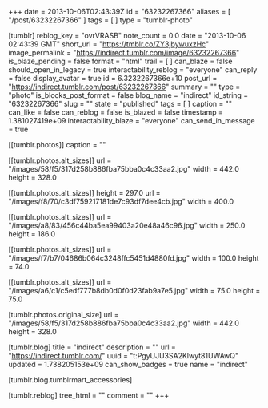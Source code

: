 +++
date = 2013-10-06T02:43:39Z
id = "63232267366"
aliases = [ "/post/63232267366" ]
tags = [ ]
type = "tumblr-photo"

[tumblr]
reblog_key = "ovrVRASB"
note_count = 0.0
date = "2013-10-06 02:43:39 GMT"
short_url = "https://tmblr.co/ZY3jbywuxzHc"
image_permalink = "https://indirect.tumblr.com/image/63232267366"
is_blaze_pending = false
format = "html"
trail = [ ]
can_blaze = false
should_open_in_legacy = true
interactability_reblog = "everyone"
can_reply = false
display_avatar = true
id = 6.3232267366e+10
post_url = "https://indirect.tumblr.com/post/63232267366"
summary = ""
type = "photo"
is_blocks_post_format = false
blog_name = "indirect"
id_string = "63232267366"
slug = ""
state = "published"
tags = [ ]
caption = ""
can_like = false
can_reblog = false
is_blazed = false
timestamp = 1.381027419e+09
interactability_blaze = "everyone"
can_send_in_message = true

[[tumblr.photos]]
caption = ""

[[tumblr.photos.alt_sizes]]
url = "/images/58/f5/317d258b886fba75bba0c4c33aa2.jpg"
width = 442.0
height = 328.0

[[tumblr.photos.alt_sizes]]
height = 297.0
url = "/images/f8/70/c3df759217181de7c93df7dee4cb.jpg"
width = 400.0

[[tumblr.photos.alt_sizes]]
url = "/images/a8/83/456c44ba5ea99403a20e48a46c96.jpg"
width = 250.0
height = 186.0

[[tumblr.photos.alt_sizes]]
url = "/images/f7/b7/04686b064c3248ffc5451d4880fd.jpg"
width = 100.0
height = 74.0

[[tumblr.photos.alt_sizes]]
url = "/images/a6/c1/c5edf777b8db0d0f0d23fab9a7e5.jpg"
width = 75.0
height = 75.0

[tumblr.photos.original_size]
url = "/images/58/f5/317d258b886fba75bba0c4c33aa2.jpg"
width = 442.0
height = 328.0

[tumblr.blog]
title = "indirect"
description = ""
url = "https://indirect.tumblr.com/"
uuid = "t:PgyUJU3SA2Klwyt81UWAwQ"
updated = 1.738205153e+09
can_show_badges = true
name = "indirect"

[tumblr.blog.tumblrmart_accessories]

[tumblr.reblog]
tree_html = ""
comment = ""
+++
